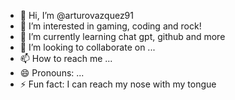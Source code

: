 - 👋 Hi, I’m @arturovazquez91
- 👀 I’m interested in gaming, coding and rock!
- 🌱 I’m currently learning chat gpt, github and more
- 💞️ I’m looking to collaborate on ...
- 📫 How to reach me ...
- 😄 Pronouns: ...
- ⚡ Fun fact: I can reach my nose with my tongue

<!---
arturovazquez91/arturovazquez91 is a ✨ special ✨ repository because its `README.md` (this file) appears on your GitHub profile.
You can click the Preview link to take a look at your changes.
--->
